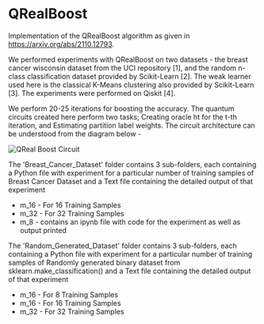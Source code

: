 # QRealBoost
Implementation of the QRealBoost algorithm as given in https://arxiv.org/abs/2110.12793.

We performed experiments with QRealBoost on two datasets - the breast cancer wisconsin dataset from the UCI
repository [1], and the random n-class classification dataset provided by Scikit-Learn [2]. The weak learner used here is the classical K-Means clustering also provided by Scikit-Learn [3]. The experiments were performed on Qiskit [4].

We perform 20-25 iterations for boosting the accuracy. The quantum circuits created here perform two tasks; Creating oracle ht for the t-th iteration, and Estimating partition label weights. The circuit architecture can be understood from the diagram below -

![QReal Boost Circuit](https://user-images.githubusercontent.com/78695257/154253475-8529c2f3-f755-451a-91c0-f0f83dc6916e.PNG)

The 'Breast_Cancer_Dataset' folder contains 3 sub-folders, each containing a Python file with experiment for a particular number of training samples of Breast Cancer Dataset and a Text file containing the detailed output of that experiment

- m_16 - For 16 Training Samples
- m_32 - For 32 Training Samples
- m_8 - contains an ipynb file with code for the experiment as well as output printed

The 'Random_Generated_Dataset' folder contains 3 sub-folders, each containing a Python file with experiment for a particular number of training samples of Randomly generated binary dataset from sklearn.make_classification() and a Text file containing the detailed output of that experiment

- m_16 - For 8 Training Samples
- m_16 - For 16 Training Samples
- m_32 - For 32 Training Samples
